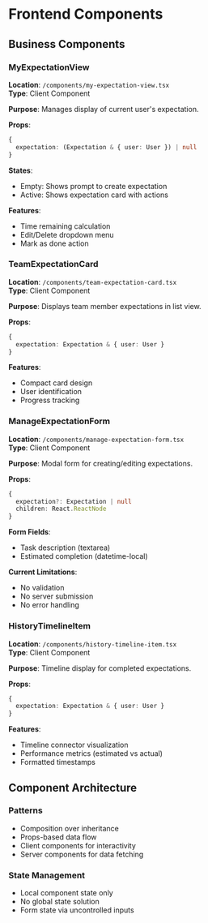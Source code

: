 # Frontend Components

## Business Components

### MyExpectationView
**Location**: `/components/my-expectation-view.tsx`  
**Type**: Client Component

**Purpose**: Manages display of current user's expectation.

**Props**:
```typescript
{
  expectation: (Expectation & { user: User }) | null
}
```

**States**:
- Empty: Shows prompt to create expectation
- Active: Shows expectation card with actions

**Features**:
- Time remaining calculation
- Edit/Delete dropdown menu
- Mark as done action

### TeamExpectationCard
**Location**: `/components/team-expectation-card.tsx`  
**Type**: Client Component

**Purpose**: Displays team member expectations in list view.

**Props**:
```typescript
{
  expectation: Expectation & { user: User }
}
```

**Features**:
- Compact card design
- User identification
- Progress tracking

### ManageExpectationForm
**Location**: `/components/manage-expectation-form.tsx`  
**Type**: Client Component

**Purpose**: Modal form for creating/editing expectations.

**Props**:
```typescript
{
  expectation?: Expectation | null
  children: React.ReactNode
}
```

**Form Fields**:
- Task description (textarea)
- Estimated completion (datetime-local)

**Current Limitations**:
- No validation
- No server submission
- No error handling

### HistoryTimelineItem
**Location**: `/components/history-timeline-item.tsx`  
**Type**: Client Component

**Purpose**: Timeline display for completed expectations.

**Props**:
```typescript
{
  expectation: Expectation & { user: User }
}
```

**Features**:
- Timeline connector visualization
- Performance metrics (estimated vs actual)
- Formatted timestamps

## Component Architecture

### Patterns
- Composition over inheritance
- Props-based data flow
- Client components for interactivity
- Server components for data fetching

### State Management
- Local component state only
- No global state solution
- Form state via uncontrolled inputs